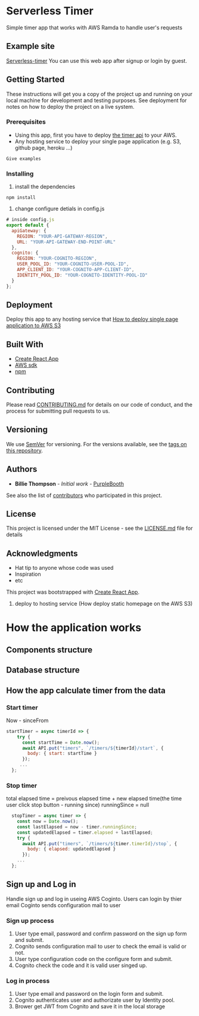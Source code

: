 # Serverless Timer

Simple timer app that works with AWS Ramda to handle user's requests

## Example site
[Serverless-timer](http://serverless-timer-client.s3-website.ap-northeast-2.amazonaws.com/)
You can use this web app after signup or login by guest. 

## Getting Started

These instructions will get you a copy of the project up and running on your local machine for development and testing purposes. See deployment for notes on how to deploy the project on a live system.

### Prerequisites

* Using this app, first you have to deploy [the timer api](https://github.com/sfuxy2283/serverless-timer-api) to your AWS.
* Any hosting service to deploy your single page application (e.g. S3, github page, heroku ...) 

```
Give examples
```

### Installing

1. install the dependencies
```
npm install
```

1. change configure detials in config.js
```javascript
# inside config.js
export default {
  apiGateway: {
    REGION: "YOUR-API-GATEWAY-REGION",
    URL: "YOUR-API-GATEWAY-END-POINT-URL"
  },
  cognito: {
    REGION: "YOUR-COGNITO-REGION",
    USER_POOL_ID: "YOUR-COGNITO-USER-POOL-ID",
    APP_CLIENT_ID: "YOUR-COGNITO-APP-CLIENT-ID",
    IDENTITY_POOL_ID: "YOUR-COGNITO-IDENTITY-POOL-ID"
  }
};
```

## Deployment
Deploy this app to any hosting service that
[How to deploy single page application to AWS S3](https://docs.aws.amazon.com/AmazonS3/latest/dev/WebsiteHosting.html)

## Built With
* [Create React App](https://github.com/facebook/create-react-app)
* [AWS sdk](https://github.com/aws/aws-sdk-js)
* [npm](https://npm.community/)

## Contributing

Please read [CONTRIBUTING.md](https://gist.github.com/PurpleBooth/b24679402957c63ec426) for details on our code of conduct, and the process for submitting pull requests to us.

## Versioning

We use [SemVer](http://semver.org/) for versioning. For the versions available, see the [tags on this repository](https://github.com/your/project/tags). 

## Authors

* **Billie Thompson** - *Initial work* - [PurpleBooth](https://github.com/PurpleBooth)

See also the list of [contributors](https://github.com/your/project/contributors) who participated in this project.

## License

This project is licensed under the MIT License - see the [LICENSE.md](LICENSE.md) file for details

## Acknowledgments

* Hat tip to anyone whose code was used
* Inspiration
* etc

This project was bootstrapped with [Create React App](https://github.com/facebook/create-react-app).




1. deploy to hosting service (How deploy static homepage on the AWS S3)

# How the application works
## Components structure

## Database structure

## How the app calculate timer from the data

### Start timer
Now - sinceFrom 

```javascript
startTimer = async timerId => {
    try {
      const startTime = Date.now();
      await API.put("timers", `/timers/${timerId}/start`, {
        body: { start: startTime }
      });
     ...
  };


```

### Stop timer
total elapsed time  = preivous elapsed time + new elapsed time(the time user click stop button - running since)
runningSince = null
```javascript
  stopTimer = async timer => {
    const now = Date.now();
    const lastElapsed = now - timer.runningSince;
    const updatedElapsed = timer.elapsed + lastElapsed;
    try {
      await API.put("timers", `/timers/${timer.timerId}/stop`, {
        body: { elapsed: updatedElapsed }
      });
    ...
  };
```

## Sign up and Log in
Handle sign up and log in useing AWS Coginto.
Users can login by thier email
Coginto sends configuration mail to user

### Sign up process
1. User type email, password and confirm password on the sign up form and submit.
1. Cognito sends configuration mail to user to check the email is valid or not.
1. User type configuration code on the configure form and submit.
1. Cognito check the code and it is valid user singed up.

### Log in process
1. User type email and password on the login form and submit.
1. Cognito authenticates user and authorizate user by Identity pool.
1. Brower get JWT from Cognito and save it in the local storage

